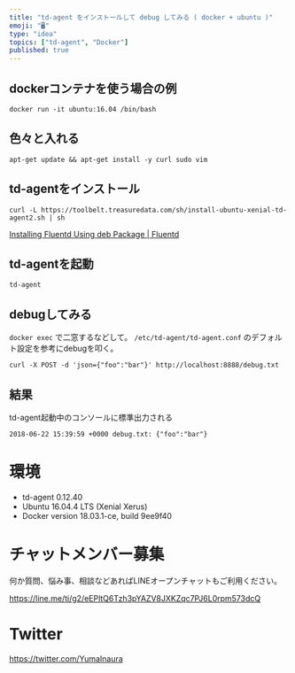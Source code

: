 ```yaml
---
title: "td-agent をインストールして debug してみる ( docker + ubuntu )"
emoji: "🖥"
type: "idea"
topics: ["td-agent", "Docker"]
published: true
---
```


## dockerコンテナを使う場合の例

```
docker run -it ubuntu:16.04 /bin/bash
```

## 色々と入れる

```
apt-get update && apt-get install -y curl sudo vim
```

## td-agentをインストール

```
curl -L https://toolbelt.treasuredata.com/sh/install-ubuntu-xenial-td-agent2.sh | sh
```

[Installing Fluentd Using deb Package | Fluentd](https://docs.fluentd.org/v0.12/articles/install-by-deb)

## td-agentを起動

```
td-agent
```

## debugしてみる


`docker exec` で二窓するなどして。
`/etc/td-agent/td-agent.conf` のデフォルト設定を参考にdebugを叩く。

```
curl -X POST -d 'json={"foo":"bar"}' http://localhost:8888/debug.txt
```

## 結果

td-agent起動中のコンソールに標準出力される

```
2018-06-22 15:39:59 +0000 debug.txt: {"foo":"bar"}
```

# 環境

- td-agent 0.12.40
- Ubuntu 16.04.4 LTS (Xenial Xerus)
- Docker version 18.03.1-ce, build 9ee9f40








<!-- Update From Qiita API -->

# チャットメンバー募集


何か質問、悩み事、相談などあればLINEオープンチャットもご利用ください。

https://line.me/ti/g2/eEPltQ6Tzh3pYAZV8JXKZqc7PJ6L0rpm573dcQ





# Twitter


https://twitter.com/YumaInaura


<!-- Update From Qiita API -->


